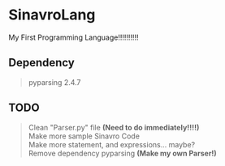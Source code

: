 # SinavroLang
My First Programming Language!!!!!!!!!!

## Dependency
> pyparsing 2.4.7

## TODO
> Clean "Parser.py" file **(Need to do immediately!!!!)**<br>
> Make more sample Sinavro Code<br>
> Make more statement, and expressions... maybe?<br>
> Remove dependency pyparsing **(Make my own Parser!)**<br>
